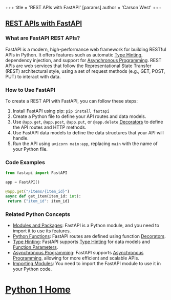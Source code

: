 +++
 title = 'REST APIs with FastAPI'
[params]
	author = 'Carson West'
+++
## [REST APIs with FastAPI](./../rest-apis-with-fastapi/)

### What are FastAPI REST APIs?
FastAPI is a modern, high-performance web framework for building RESTful APIs in Python. It offers features such as automatic [Type Hinting](./../type-hinting/), dependency injection, and support for [Asynchronous Programming](./../asynchronous-programming/). REST APIs are web services that follow the Representational State Transfer (REST) architectural style, using a set of request methods (e.g., GET, POST, PUT) to interact with data.

### How to Use FastAPI
To create a REST API with FastAPI, you can follow these steps:

1. Install FastAPI using pip: `pip install fastapi`
2. Create a Python file to define your API routes and data models.
3. Use `@app.get`, `@app.post`, `@app.put`, or `@app.delete` [Decorators](./../decorators/) to define the API routes and HTTP methods.
4. Use FastAPI data models to define the data structures that your API will handle.
5. Run the API using `uvicorn main:app`, replacing `main` with the name of your Python file.

### Code Examples
```python
from fastapi import FastAPI

app = FastAPI()

@app.get("/items/{item_id}")
async def get_item(item_id: int):
 return {"item_id": item_id}
```

### Related Python Concepts

- [Modules and Packages](./../modules-and-packages/): FastAPI is a Python module, and you need to import it to use its features.
- [Python Functions](./../python-functions/): FastAPI routes are defined using function [Decorators](./../decorators/).
- [Type Hinting](./../type-hinting/): FastAPI supports [Type Hinting](./../type-hinting/) for data models and [Function Parameters](./../function-parameters/).
- [Asynchronous Programming](./../asynchronous-programming/): FastAPI supports [Asynchronous Programming](./../asynchronous-programming/), allowing for more efficient and scalable APIs.
- [Importing Modules](./../importing-modules/): You need to import the FastAPI module to use it in your Python code.
# [Python 1 Home](./../python-1-home/)